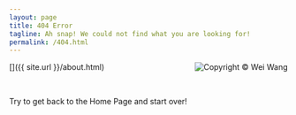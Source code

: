 ```yaml
---
layout: page
title: 404 Error
tagline: Ah snap! We could not find what you are looking for!
permalink: /404.html
---
```

[<img src='https://raw.githubusercontent.com/wwang721/Pictures/master/IMG_4222.JPG' alt="Copyright © Wei Wang" title="Wei Wang" style='float:right;'/>]({{ site.url }}/about.html)

&ensp;

Try to get back to the Home Page and start over!